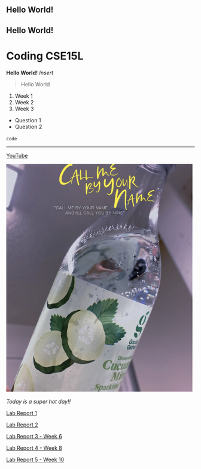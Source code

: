 ## Hello World!
## Hello World!
# Coding CSE15L

**Hello World!**
*Insert*

> Hello World

1. Week 1
2. Week 2
3. Week 3

- Question 1
- Question 2

`code`

---

[YouTube](https://www.youtube.com/)

![image](28545E45-3B36-4896-878B-E35B014304AD_1_201_a.jpeg)

*Today is a super hot day!!*


[Lab Report 1](https://github.com/BellaL6/cse15l-lab-reports/blob/main/lab-report-1.md)

[Lab Report 2](https://github.com/BellaL6/cse15l-lab-reports/blob/main/lab-report-2.md)

[Lab Report 3 - Week 6](https://github.com/BellaL6/cse15l-lab-reports/blob/main/lab-report-3-week-6.md)

[Lab Report 4 - Week 8](https://github.com/BellaL6/cse15l-lab-reports/blob/main/lab-report-4-week8.md)

[Lab Report 5 - Week 10](https://github.com/BellaL6/cse15l-lab-reports/blob/main/lab-report-5-week-10.md?plain=1)
